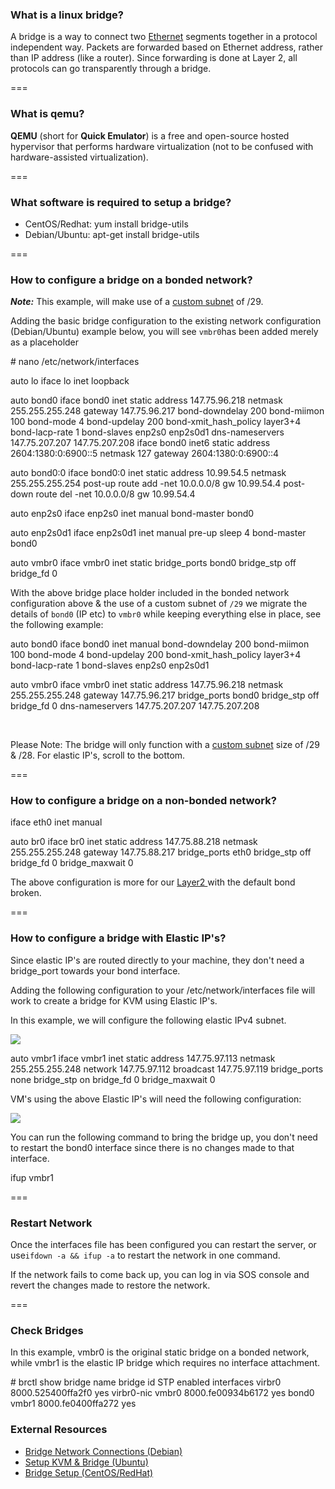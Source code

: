 ### What is a linux bridge?

A bridge is a way to connect two [Ethernet](http://en.wikipedia.com/wiki/Ethernet) segments together in a protocol independent way. Packets are forwarded based on Ethernet address, rather than IP address (like a router). Since forwarding is done at Layer 2, all protocols can go transparently through a bridge.

  

===

### What is qemu?

**QEMU** (short for **Quick Emulator**) is a free and open-source hosted hypervisor that performs hardware virtualization (not to be confused with hardware-assisted virtualization).

  

===

### What software is required to setup a bridge?

*   CentOS/Redhat: yum install bridge-utils 
*   Debian/Ubuntu: apt-get install bridge-utils 

  

===

### How to configure a bridge on a bonded network?

**_Note:_** This example, will make use of a [custom subnet](https://support.packet.com/kb/articles/custom-subnet-size) of /29. 

Adding the basic bridge configuration to the existing network configuration (Debian/Ubuntu) example below, you will see `vmbr0`has been added merely as a placeholder

\# nano /etc/network/interfaces

auto lo
iface lo inet loopback

auto bond0
iface bond0 inet static
    address 147.75.96.218
    netmask 255.255.255.248
    gateway 147.75.96.217
    bond-downdelay 200
    bond-miimon 100
    bond-mode 4
    bond-updelay 200
    bond-xmit\_hash\_policy layer3+4
    bond-lacp-rate 1
    bond-slaves enp2s0 enp2s0d1
    dns-nameservers 147.75.207.207 147.75.207.208
iface bond0 inet6 static
    address 2604:1380:0:6900::5
    netmask 127
    gateway 2604:1380:0:6900::4

auto bond0:0
iface bond0:0 inet static
    address 10.99.54.5
    netmask 255.255.255.254
    post-up route add -net 10.0.0.0/8 gw 10.99.54.4
    post-down route del -net 10.0.0.0/8 gw 10.99.54.4

auto enp2s0
iface enp2s0 inet manual
    bond-master bond0

auto enp2s0d1
iface enp2s0d1 inet manual
    pre-up sleep 4
    bond-master bond0

auto vmbr0
iface vmbr0 inet static
    bridge\_ports bond0
    bridge\_stp off
    bridge\_fd 0

  

With the above bridge place holder included in the bonded network configuration above & the use of a custom subnet of `/29` we migrate the details of `bond0`  (IP etc) to `vmbr0` while keeping everything else in place, see the following example:

auto bond0
iface bond0 inet manual
    bond-downdelay 200
    bond-miimon 100
    bond-mode 4
    bond-updelay 200
    bond-xmit\_hash\_policy layer3+4
    bond-lacp-rate 1
    bond-slaves enp2s0 enp2s0d1

auto vmbr0
iface vmbr0 inet static
    address 147.75.96.218
    netmask 255.255.255.248
    gateway 147.75.96.217
    bridge\_ports bond0
    bridge\_stp off
    bridge\_fd 0
    dns-nameservers 147.75.207.207 147.75.207.208

️ 

Please Note: The bridge will only function with a [custom subnet](https://support.packet.com/kb/articles/custom-subnet-size) size of /29 & /28. For elastic IP's, scroll to the bottom.

  

===

### How to configure a bridge on a non-bonded network?

iface eth0 inet manual

auto br0
iface br0 inet static
    address  147.75.88.218
    netmask  255.255.255.248
    gateway  147.75.88.217
    bridge\_ports eth0
    bridge\_stp off
    bridge\_fd 0
    bridge\_maxwait 0

  

The above configuration is more for our [Layer2 ](https://support.packet.com/kb//articles/layer-2-overview)with the default bond broken. 

  

===

### How to configure a bridge with Elastic IP's?

Since elastic IP's are routed directly to your machine, they don't need a bridge\_port towards your bond interface.  
  
   Adding the following configuration to your /etc/network/interfaces file will work to create a bridge for KVM using Elastic IP's.  
  
   In this example, we will configure the following elastic IPv4 subnet.

![](https://deskpro-cloud.s3.amazonaws.com/files/26944/47/46251NKYZJXMSHXXSHQH0-1539911249081.png)

  

auto vmbr1
iface vmbr1 inet static
    address 147.75.97.113
    netmask 255.255.255.248
    network 147.75.97.112
    broadcast 147.75.97.119
    bridge\_ports none
    bridge\_stp on
    bridge\_fd 0
    bridge\_maxwait 0

VM's using the above Elastic IP's will need the following configuration:

![](https://deskpro-cloud.s3.amazonaws.com/files/26944/47/46252YQXPKSZYWCBDHCA0-1539911249939.png)

  

You can run the following command to bring the bridge up, you don't need to restart the bond0 interface since there is no changes made to that interface.

ifup vmbr1

  

===

### Restart Network

Once the interfaces file has been configured you can restart the server, or use`ifdown -a && ifup -a` to restart the network in one command.

If the network fails to come back up, you can log in via SOS console and revert the changes made to restore the network.

  

===

### Check Bridges

In this example, vmbr0 is the original static bridge on a bonded network, while vmbr1 is the elastic IP bridge which requires no interface attachment. 

\# brctl show
bridge name     bridge id               STP enabled     interfaces
virbr0          8000.525400ffa2f0       yes             virbr0-nic
vmbr0           8000.fe00934b6172       yes             bond0
vmbr1           8000.fe0400ffa272       yes 

  

### External Resources

*   [Bridge Network Connections (Debian)](https://wiki.debian.org/BridgeNetworkConnections)
*   [Setup KVM & Bridge (Ubuntu)](https://www.cyberciti.biz/faq/installing-kvm-on-ubuntu-16-04-lts-server/)
*   [Bridge Setup (CentOS/RedHat)](http://www.itzgeek.com/how-tos/mini-howtos/create-a-network-bridge-on-centos-7-rhel-7.html)